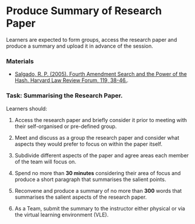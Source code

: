 # Produce Summary of Research Paper
Learners are expected to form groups, access the research paper and produce a summary and upload it in advance of the session.

### Materials
* [Salgado, R. P. (2005). Fourth Amendment Search and the Power of the Hash. Harvard Law Review Forum, 119, 38-46.](https://heinonline.org/HOL/P?h=hein.journals/forharoc119&i=45).

### Task: Summarising the Research Paper.
Learners should:

1. Access the research paper and briefly consider it prior to meeting with their self-organised or pre-defined group.

2. Meet and discuss as a group the research paper and consider what aspects they would prefer to focus on within the paper itself.

3. Subdivide different aspects of the paper and agree areas each member of the team will focus on.

4. Spend no more than **30 minutes** considering their area of focus and produce a short paragraph that summarises the salient points.

5. Reconvene and produce a summary of no more than **300** words that summarises the salient aspects of the research paper.

5. As a Team, submit the summary to the instructor either physical or via the virtual learning environment (VLE).
